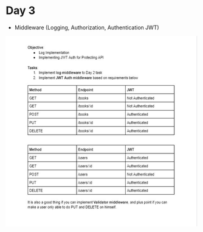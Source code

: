 # Day 3

* Middleware (Logging, Authorization, Authentication JWT)
<div><img src="../tasks/task-day3.jpg" widht="500" height="500"/></div>
